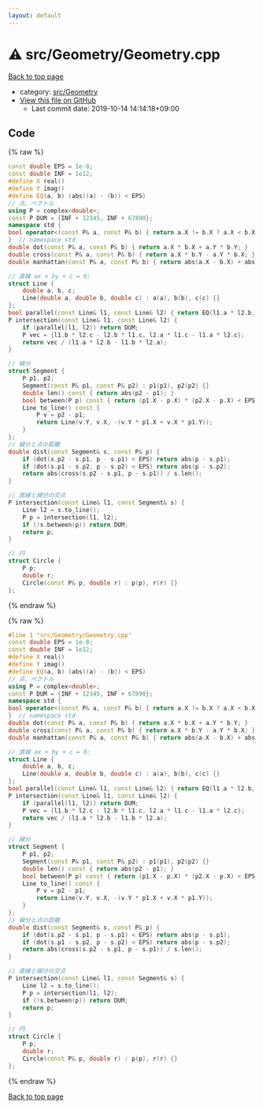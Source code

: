 ```yaml
---
layout: default
---
```


<!-- mathjax config similar to math.stackexchange -->
<script type="text/javascript" async
  src="https://cdnjs.cloudflare.com/ajax/libs/mathjax/2.7.5/MathJax.js?config=TeX-MML-AM_CHTML">
</script>
<script type="text/x-mathjax-config">
  MathJax.Hub.Config({
    TeX: { equationNumbers: { autoNumber: "AMS" }},
    tex2jax: {
      inlineMath: [ ['$','$'] ],
      processEscapes: true
    },
    "HTML-CSS": { matchFontHeight: false },
    displayAlign: "left",
    displayIndent: "2em"
  });
</script>

<script type="text/javascript" src="https://cdnjs.cloudflare.com/ajax/libs/jquery/3.4.1/jquery.min.js"></script>
<script src="https://cdn.jsdelivr.net/npm/jquery-balloon-js@1.1.2/jquery.balloon.min.js" integrity="sha256-ZEYs9VrgAeNuPvs15E39OsyOJaIkXEEt10fzxJ20+2I=" crossorigin="anonymous"></script>
<script type="text/javascript" src="../../../assets/js/copy-button.js"></script>
<link rel="stylesheet" href="../../../assets/css/copy-button.css" />


# :warning: src/Geometry/Geometry.cpp

<a href="../../../index.html">Back to top page</a>

* category: <a href="../../../index.html#426bb254552b21fb2d009880f952cd8b">src/Geometry</a>
* <a href="{{ site.github.repository_url }}/blob/master/src/Geometry/Geometry.cpp">View this file on GitHub</a>
    - Last commit date: 2019-10-14 14:14:18+09:00




## Code

<a id="unbundled"></a>
{% raw %}
```cpp
const double EPS = 1e-8;
const double INF = 1e12;
#define X real()
#define Y imag()
#define EQ(a, b) (abs((a) - (b)) < EPS)
// 点、ベクトル
using P = complex<double>;
const P DUM = {INF + 12345, INF + 67890};
namespace std {
bool operator<(const P& a, const P& b) { return a.X != b.X ? a.X < b.X : a.Y < b.Y; }
}  // namespace std
double dot(const P& a, const P& b) { return a.X * b.X + a.Y * b.Y; }
double cross(const P& a, const P& b) { return a.X * b.Y - a.Y * b.X; }
double manhattan(const P& a, const P& b) { return abs(a.X - b.X) + abs(a.Y - b.Y); }

// 直線 ax + by + c = 0;
struct Line {
    double a, b, c;
    Line(double a, double b, double c) : a(a), b(b), c(c) {}
};
bool parallel(const Line& l1, const Line& l2) { return EQ(l1.a * l2.b, l1.b * l2.a); }
P intersection(const Line& l1, const Line& l2) {
    if (parallel(l1, l2)) return DUM;
    P vec = {l1.b * l2.c - l2.b * l1.c, l2.a * l1.c - l1.a * l2.c};
    return vec / (l1.a * l2.b - l1.b * l2.a);
}

// 線分
struct Segment {
    P p1, p2;
    Segment(const P& p1, const P& p2) : p1(p1), p2(p2) {}
    double len() const { return abs(p2 - p1); }
    bool between(P p) const { return (p1.X - p.X) * (p2.X - p.X) < EPS && (p1.Y - p.Y) * (p2.Y - p.Y) < EPS; }
    Line to_line() const {
        P v = p2 - p1;
        return Line(v.Y, v.X, -(v.Y * p1.X + v.X * p1.Y));
    }
};
// 線分と点の距離
double dist(const Segment& s, const P& p) {
    if (dot(s.p2 - s.p1, p - s.p1) < EPS) return abs(p - s.p1);
    if (dot(s.p1 - s.p2, p - s.p2) < EPS) return abs(p - s.p2);
    return abs(cross(s.p2 - s.p1, p - s.p1)) / s.len();
}

// 直線と線分の交点
P intersection(const Line& l1, const Segment& s) {
    Line l2 = s.to_line();
    P p = intersection(l1, l2);
    if (!s.between(p)) return DUM;
    return p;
}

// 円
struct Circle {
    P p;
    double r;
    Circle(const P& p, double r) : p(p), r(r) {}
};

```
{% endraw %}

<a id="bundled"></a>
{% raw %}
```cpp
#line 1 "src/Geometry/Geometry.cpp"
const double EPS = 1e-8;
const double INF = 1e12;
#define X real()
#define Y imag()
#define EQ(a, b) (abs((a) - (b)) < EPS)
// 点、ベクトル
using P = complex<double>;
const P DUM = {INF + 12345, INF + 67890};
namespace std {
bool operator<(const P& a, const P& b) { return a.X != b.X ? a.X < b.X : a.Y < b.Y; }
}  // namespace std
double dot(const P& a, const P& b) { return a.X * b.X + a.Y * b.Y; }
double cross(const P& a, const P& b) { return a.X * b.Y - a.Y * b.X; }
double manhattan(const P& a, const P& b) { return abs(a.X - b.X) + abs(a.Y - b.Y); }

// 直線 ax + by + c = 0;
struct Line {
    double a, b, c;
    Line(double a, double b, double c) : a(a), b(b), c(c) {}
};
bool parallel(const Line& l1, const Line& l2) { return EQ(l1.a * l2.b, l1.b * l2.a); }
P intersection(const Line& l1, const Line& l2) {
    if (parallel(l1, l2)) return DUM;
    P vec = {l1.b * l2.c - l2.b * l1.c, l2.a * l1.c - l1.a * l2.c};
    return vec / (l1.a * l2.b - l1.b * l2.a);
}

// 線分
struct Segment {
    P p1, p2;
    Segment(const P& p1, const P& p2) : p1(p1), p2(p2) {}
    double len() const { return abs(p2 - p1); }
    bool between(P p) const { return (p1.X - p.X) * (p2.X - p.X) < EPS && (p1.Y - p.Y) * (p2.Y - p.Y) < EPS; }
    Line to_line() const {
        P v = p2 - p1;
        return Line(v.Y, v.X, -(v.Y * p1.X + v.X * p1.Y));
    }
};
// 線分と点の距離
double dist(const Segment& s, const P& p) {
    if (dot(s.p2 - s.p1, p - s.p1) < EPS) return abs(p - s.p1);
    if (dot(s.p1 - s.p2, p - s.p2) < EPS) return abs(p - s.p2);
    return abs(cross(s.p2 - s.p1, p - s.p1)) / s.len();
}

// 直線と線分の交点
P intersection(const Line& l1, const Segment& s) {
    Line l2 = s.to_line();
    P p = intersection(l1, l2);
    if (!s.between(p)) return DUM;
    return p;
}

// 円
struct Circle {
    P p;
    double r;
    Circle(const P& p, double r) : p(p), r(r) {}
};

```
{% endraw %}

<a href="../../../index.html">Back to top page</a>

